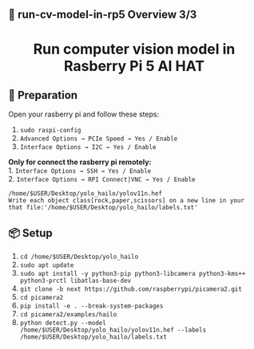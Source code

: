 ## 👀 run-cv-model-in-rp5 Overview  3/3  
<h1 align="center">Run computer vision model in Rasberry Pi 5 AI HAT</h1>  


## 🔎 Preparation
Open your rasberry pi and follow these steps:
1. `sudo raspi-config`
2. `Advanced Options → PCIe Speed → Yes / Enable`
3. `Interface Options → I2C → Yes / Enable`  

**Only for connect the rasberry pi remotely:**  
    1. `Interface Options → SSH → Yes / Enable`  
    2. `Interface Options → RPI Connect|VNC → Yes / Enable`  


`/home/$USER/Desktop/yolo_hailo/yolov11n.hef`  
`Write each object class[rock,paper,scissors] on a new line in your that file:'/home/$USER/Desktop/yolo_hailo/labels.txt'`  

## 📦 Setup  
1. `cd /home/$USER/Desktop/yolo_hailo`
2. `sudo apt update`
3. `sudo apt install -y python3-pip python3-libcamera python3-kms++ python3-prctl libatlas-base-dev`
4. `git clone -b next https://github.com/raspberrypi/picamera2.git`
5. `cd picamera2`
6. `pip install -e . --break-system-packages`
7. `cd picamera2/examples/hailo`
8. `python detect.py --model /home/$USER/Desktop/yolo_hailo/yolov11n.hef --labels /home/$USER/Desktop/yolo_hailo/labels.txt`

